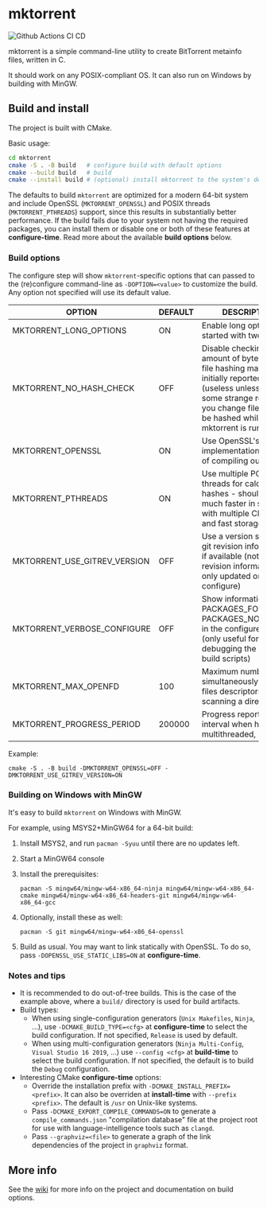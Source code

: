# mktorrent

![Github Actions CI CD](https://github.com/FranciscoPombal/mktorrent/workflows/Github%20Actions%20CI%20CD/badge.svg)

mktorrent is a simple command-line utility to create BitTorrent metainfo files, written in C.

It should work on any POSIX-compliant OS. It can also run on Windows by building with MinGW.

## Build and install

The project is built with CMake.

Basic usage:

```sh
cd mktorrent
cmake -S . -B build   # configure build with default options
cmake --build build   # build
cmake --install build # (optional) install mktorrent to the system's default installation prefix
```

The defaults to build `mktorrent` are optimized for a modern 64-bit system and include OpenSSL (`MKTORRENT_OPENSSL`) and POSIX threads (`MKTORRENT_PTHREADS`) support, since this results in substantially better performance.
If the build fails due to your system not having the required packages, you can install them or disable one or both of these features at **configure-time**. Read more about the available **build options** below.

### Build options

The configure step will show `mktorrent`-specific options that can passed to the (re)configure command-line as `-DOPTION=<value>` to customize the build.
Any option not specified will use its default value.

| OPTION                       | DEFAULT | DESCRIPTION |
|------------------------------|---------|-------------|
| MKTORRENT_LONG_OPTIONS       | ON      | Enable long options, started with two dashes |
| MKTORRENT_NO_HASH_CHECK      | OFF     | Disable checking if amount of bytes read for file hashing matches initially reported sizes (useless unless, for some strange reason, you change files yet to be hashed while mktorrent is running) |
| MKTORRENT_OPENSSL            | ON      | Use OpenSSL's SHA-1 implementation instead of compiling our own |
| MKTORRENT_PTHREADS           | ON      | Use multiple POSIX threads for calculating hashes - should be much faster in systems with multiple CPU cores and fast storage |
| MKTORRENT_USE_GITREV_VERSION | OFF     | Use a version string with git revision information, if available (note that git revision information is only updated on re-configure) |
| MKTORRENT_VERBOSE_CONFIGURE  | OFF     | Show information about PACKAGES_FOUND and PACKAGES_NOT_FOUND in the configure output (only useful for debugging the CMake build scripts) |
| MKTORRENT_MAX_OPENFD         | 100     | Maximum number of simultaneously opened files descriptors when scanning a directory |
| MKTORRENT_PROGRESS_PERIOD    | 200000  | Progress report update interval when hashing multithreaded, in μs |

Example:

`cmake -S . -B build -DMKTORRENT_OPENSSL=OFF -DMKTORRENT_USE_GITREV_VERSION=ON`

### Building on Windows with MinGW

It's easy to build `mktorrent` on Windows with MinGW.

For example, using MSYS2+MinGW64 for a 64-bit build:

1. Install MSYS2, and run `pacman -Syuu` until there are no updates left.
2. Start a MinGW64 console
3. Install the prerequisites:

    `pacman -S mingw64/mingw-w64-x86_64-ninja mingw64/mingw-w64-x86_64-cmake mingw64/mingw-w64-x86_64-headers-git mingw64/mingw-w64-x86_64-gcc`

4. Optionally, install these as well:

    `pacman -S git mingw64/mingw-w64-x86_64-openssl`

5. Build as usual. You may want to link statically with OpenSSL. To do so, pass `-DOPENSSL_USE_STATIC_LIBS=ON` at **configure-time**.

### Notes and tips

- It is recommended to do out-of-tree builds. This is the case of the example above, where a `build/` directory is used for build artifacts.
- Build types:
  - When using single-configuration generators (`Unix Makefiles`, `Ninja`, ...), use `-DCMAKE_BUILD_TYPE=<cfg>` at **configure-time** to select the build configuration. If not specified, `Release` is used by default.
  - When using multi-configuration generators (`Ninja Multi-Config`, `Visual Studio 16 2019`, ...) use `--config <cfg>` at **build-time** to select the build configuration. If not specified, the default is to build the `Debug` configuration.
- Interesting CMake **configure-time** options:
  - Override the installation prefix with `-DCMAKE_INSTALL_PREFIX=<prefix>`. It can also be overriden at **install-time** with `--prefix <prefix>`. The default is `/usr` on Unix-like systems.
  - Pass `-DCMAKE_EXPORT_COMPILE_COMMANDS=ON` to generate a `compile_commands.json` "compilation database" file at the project root for use with language-intelligence tools such as `clangd`.
  - Pass `--graphviz=<file>` to generate a graph of the link dependencies of the project in `graphviz` format.

## More info

See the [wiki][link wiki] for more info on the project and documentation on build options.

[link wiki]: https://github.com/Rudde/mktorrent/wiki
